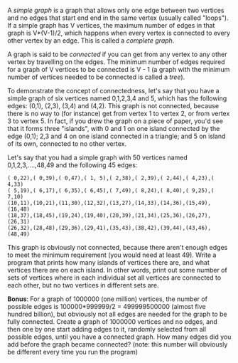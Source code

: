 A *simple graph* is a graph that allows only one edge between two vertices and no edges that start end end in the same vertex (usually called "loops"). If a simple graph has V vertices, the maximum number of edges in that graph is V\*(V-1)/2, which happens when every vertex is connected to every other vertex by an edge. This is called a *complete graph*.

A graph is said to be *connected* if you can get from any vertex to any other vertex by travelling on the edges. The minimum number of edges required for a graph of V vertices to be connected is V - 1 (a graph with the minimum number of vertices needed to be connected is called a *tree*). 

To demonstrate the concept of connectedness, let's say that you have a simple graph of six vertices named 0,1,2,3,4 and 5, which has the following edges: (0,1), (2,3), (3,4) and (4,2). This graph is not connected, because there is no way to (for instance) get from vertex 1 to vertex 2, or from vertex 3 to vertex 5. In fact, if you drew the graph on a piece of paper, you'd see that it forms three "islands", with 0 and 1 on one island connected by the edge (0,1); 2,3 and 4 on one island connected in a triangle; and 5 on island of its own, connected to no other vertex.

Let's say that you had a simple graph with 50 vertices named 0,1,2,3,....,48,49 and the following 45 edges:

    ( 0,22),( 0,39),( 0,47),( 1, 5),( 2,38),( 2,39),( 2,44),( 4,23),( 4,33)    
    ( 5,19),( 6,17),( 6,35),( 6,45),( 7,49),( 8,24),( 8,40),( 9,25),( 7,10)    
    (10,11),(10,21),(11,30),(12,32),(13,27),(14,33),(14,36),(15,49),(16,48)    
    (18,37),(18,45),(19,24),(19,40),(20,39),(21,34),(25,36),(26,27),(26,31)    
    (26,32),(28,48),(29,36),(29,41),(35,43),(38,42),(39,44),(43,46),(48,49)    

This graph is obviously not connected, because there aren't enough edges to meet the minimum requirement (you would need at least 49). Write a program that prints how many islands of vertices there are, and what vertices there are on each island. In other words, print out some number of sets of vertices where in each individual set all vertices are connected to each other, but no two vertices in different sets are.

**Bonus**: For a graph of 1000000 (one million) vertices, the number of possible edges is 100000\*999999/2 = 499999500000 (almost five hundred billion), but obviously not all edges are needed for the graph to be fully connected. Create a graph of 1000000 vertices and no edges, and then one by one start adding edges to it, randomly selected from all possible edges, until you have a connected graph. How many edges did you add before the graph became connected? (note: this number will obviously be different every time you run the program)